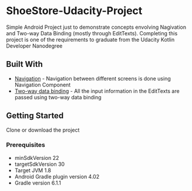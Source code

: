 # ShoeStore-Udacity-Project
 Simple Android Project just to demonstrate concepts envolving Nagivation and Two-way Data Binding (mostly through EditTexts).
 Completing this project is one of the requirements to graduate from the Udacity Kotlin Developer Nanodegree
 
 ## Built With
* [Navigation](https://developer.android.com/guide/navigation) - Navigation between different screens is done using Navigation Component
* [Two-way data binding](https://developer.android.com/topic/libraries/data-binding/two-way) - All the input information in the EditTexts are passed using two-way data binding

## Getting Started
Clone or download the project

### Prerequisites
* minSdkVersion 22
* targetSdkVersion 30
* Target JVM 1.8
* Android Gradle plugin version 4.02
* Gradle version 6.1.1
